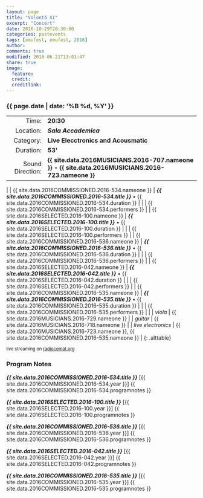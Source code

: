 ```yaml
---
layout: page
title: "Volontà XI"
excerpt: "Concert"
date: 2016-10-29T20:30:00
categories: pastevents
tags: [emufest, emufest, 2016]
author:
comments: true
modified: 2016-06-21T13:01:47
share: true
image:
  feature:
  credit:
  creditlink:
---
```


### {{ page.date | date: '%B %d, %Y' }}

|  |  |
|------------:|:------------|
| Time: | **20:30** |
| Location: | ***Sala Accademica*** |
| Category: | **Live Elecctronics and Acousmatic** |
| Duration: | **53'** |
| Sound Direction: | **{{ site.data.2016MUSICIANS.2016-707.nameone }}  - {{ site.data.2016MUSICIANS.2016-723.nameone }}** |
|
| {{ site.data.2016COMMISSIONED.2016-534.nameone }} | ***{{ site.data.2016COMMISSIONED.2016-534.title }}*** • {{ site.data.2016COMMISSIONED.2016-534.duration }} |
|  | {{ site.data.2016COMMISSIONED.2016-534.performers }} |
| {{ site.data.2016SELECTED.2016-100.nameone }} | ***{{ site.data.2016SELECTED.2016-100.title }}*** • {{ site.data.2016SELECTED.2016-100.duration }} |
|  | {{ site.data.2016SELECTED.2016-100.performers }} |
| {{ site.data.2016COMMISSIONED.2016-536.nameone }} | ***{{ site.data.2016COMMISSIONED.2016-536.title }}*** • {{ site.data.2016COMMISSIONED.2016-536.duration }} |
|  | {{ site.data.2016COMMISSIONED.2016-536.performers }} |
| {{ site.data.2016SELECTED.2016-042.nameone }} | ***{{ site.data.2016SELECTED.2016-042.title }}*** • {{ site.data.2016SELECTED.2016-042.duration }} |
|  | {{ site.data.2016SELECTED.2016-042.performers }} |
| {{ site.data.2016COMMISSIONED.2016-535.nameone }} | ***{{ site.data.2016COMMISSIONED.2016-535.title }}*** • {{ site.data.2016COMMISSIONED.2016-535.duration }} |
|  | {{ site.data.2016COMMISSIONED.2016-535.performers }} |
|
|  *viola* | {{ site.data.2016MUSICIANS.2016-729.nameone }} |
|  *guitar* | {{ site.data.2016MUSICIANS.2016-718.nameone }} |
|  *live electronics* | {{ site.data.2016MUSICIANS.2016-723.nameone }}, {{ site.data.2016COMMISSIONED.2016-535.nameone }} |
{: .alttable}

<small>live streaming on [radiocemat.org](http://www.radiocemat.org)</small>

### Program Notes

***{{ site.data.2016COMMISSIONED.2016-534.title }}*** [{{ site.data.2016COMMISSIONED.2016-534.year }}] {{ site.data.2016COMMISSIONED.2016-534.programnotes }}

***{{ site.data.2016SELECTED.2016-100.title }}*** [{{ site.data.2016SELECTED.2016-100.year }}] {{ site.data.2016SELECTED.2016-100.programnotes }}

***{{ site.data.2016COMMISSIONED.2016-536.title }}*** [{{ site.data.2016COMMISSIONED.2016-536.year }}] {{ site.data.2016COMMISSIONED.2016-536.programnotes }}

***{{ site.data.2016SELECTED.2016-042.title }}*** [{{ site.data.2016SELECTED.2016-042.year }}] {{ site.data.2016SELECTED.2016-042.programnotes }}

***{{ site.data.2016COMMISSIONED.2016-535.title }}*** [{{ site.data.2016COMMISSIONED.2016-535.year }}] {{ site.data.2016COMMISSIONED.2016-535.programnotes }}
